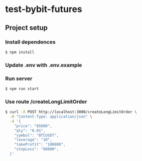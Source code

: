 # test-bybit-futures

## Project setup

### Install dependences

```bash
$ npm install
```

### Update .env with .env.example

### Run server

```bash
$ npm run start
```

### Use route /createLongLimitOrder

```bash
$ curl -X POST http://localhost:3000/createLongLimitOrder \
  -H "Content-Type: application/json" \
  -d '{
    "price": "85000",
    "qty": "0.01",
    "symbol": "BTCUSDT",
    "leverage": "10",
    "takeProfit": "100000",
    "stopLoss": "80000",
  }'
```